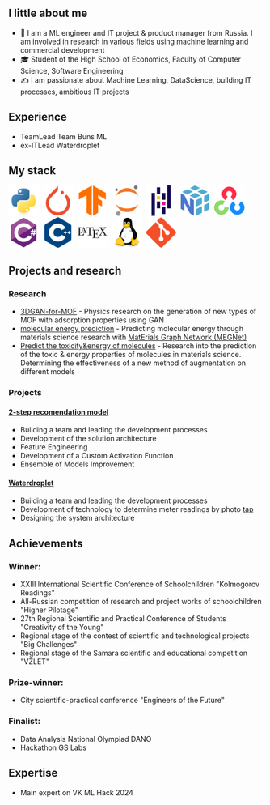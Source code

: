 ## I little about me

- 🔭 I am a ML engineer and IT project & product manager from Russia. I am involved in research in various fields using machine learning and commercial development
- 🎓 Student of the High School of Economics, Faculty of Computer Science, Software Engineering 
- ✍️ I am passionate about Machine Learning, DataScience, building IT processes, ambitious IT projects

## Experience

- TeamLead Team Buns ML
- ex-ITLead Waterdroplet

## My stack
<div>
  <img src="https://github.com/devicons/devicon/blob/master/icons/python/python-original.svg" title="python" alt="python" width="60" height="60"/>&nbsp;
  <img src="https://github.com/devicons/devicon/blob/master/icons/pytorch/pytorch-original.svg" title="pytorch" alt="pytorch" width="60" height="60"/>&nbsp;
  <img src="https://github.com/devicons/devicon/blob/master/icons/tensorflow/tensorflow-original.svg" title="tensorflow" alt="tensorflow" width="60" height="60"/>&nbsp
  <img src="https://github.com/devicons/devicon/blob/master/icons/jupyter/jupyter-original.svg" title="jupyter" alt="jupyter" width="60" height="60"/>&nbsp
  <img src="https://github.com/devicons/devicon/blob/master/icons/pandas/pandas-original.svg" title="pandas" alt="pandas" width="60" height="60"/>&nbsp
  <img src="https://github.com/devicons/devicon/blob/master/icons/numpy/numpy-original.svg" title="numpy" alt="numpy" width="60" height="60"/>&nbsp
  <img src="https://github.com/devicons/devicon/blob/master/icons/opencv/opencv-original.svg" title="opencv" alt="opencv" width="60" height="60"/>&nbsp
  <img src="https://github.com/devicons/devicon/blob/master/icons/csharp/csharp-original.svg" title="csharp" alt="csharp" width="60" height="60"/>&nbsp;
  <img src="https://github.com/devicons/devicon/blob/master/icons/cplusplus/cplusplus-plain.svg" title="cplusplus" alt="cplusplus" width="60" height="60"/>&nbsp
  <img src="https://github.com/devicons/devicon/blob/master/icons/latex/latex-original.svg" title="latex" alt="latex" width="60" height="60"/>&nbsp
  <img src="https://github.com/devicons/devicon/blob/master/icons/linux/linux-original.svg" title="linux" alt="linux" width="60" height="60"/>&nbsp
  <img src="https://github.com/devicons/devicon/blob/master/icons/git/git-original.svg" title="git" alt="git" width="60" height="60"/>&nbsp
</div>

## Projects and research

### Research
 - [3DGAN-for-MOF](https://github.com/Gruz2520/3DGAN-for-MOF) - Physics research on the generation of new types of MOF with adsorption properties using GAN
 - [molecular energy prediction](https://github.com/Gruz2520/predict_energy_of_mols) - Predicting molecular energy through materials science research with [MatErials Graph Network (MEGNet)](https://github.com/materialsvirtuallab/megnet)
 - [Predict the toxicity&energy of molecules](https://github.com/Gruz2520/predict_toxic_mol) - Research into the prediction of the toxic & energy properties of molecules in materials science. Determining the effectiveness of a new method of augmentation on different models
### Projects 
#### [2-step recomendation model](https://github.com/Gruz2520/rec_system_2stepCatboost)
- Building a team and leading the development processes
- Development of the solution architecture
- Feature Engineering
- Development of a Custom Activation Function
- Ensemble of Models Improvement
#### [Waterdroplet](https://github.com/Gruz2520/waterdroplet)
- Building a team and leading the development processes
- Development of technology to determine meter readings by photo [tap](https://github.com/Gruz2520/waterdroplet/tree/main/api_ml)
- Designing the system architecture


## Achievements
### Winner:
 - XXIII International Scientific Conference of Schoolchildren "Kolmogorov Readings"
 - All-Russian competition of research and project works of schoolchildren "Higher Pilotage"
 - 27th Regional Scientific and Practical Conference of Students "Creativity of the Young"
 - Regional stage of the contest of scientific and technological projects "Big Challenges"
 - Regional stage of the Samara scientific and educational competition "VZLET"
### Prize-winner:
 - City scientific-practical conference "Engineers of the Future" 
### Finalist:
 - Data Analysis National Olympiad DANO
 - Hackathon GS Labs


## Expertise
- Main expert on VK ML Hack 2024

<!--
**Gruz2520/Gruz2520** is a ✨ _special_ ✨ repository because its `README.md` (this file) appears on your GitHub profile.

Here are some ideas to get you started:

- 🔭 I’m currently working on ...
- 🌱 I’m currently learning ...
- 👯 I’m looking to collaborate on ...
- 🤔 I’m looking for help with ...
- 💬 Ask me about ...
- 📫 How to reach me: ...
- 😄 Pronouns: ...
- ⚡ Fun fact: ...
-->
